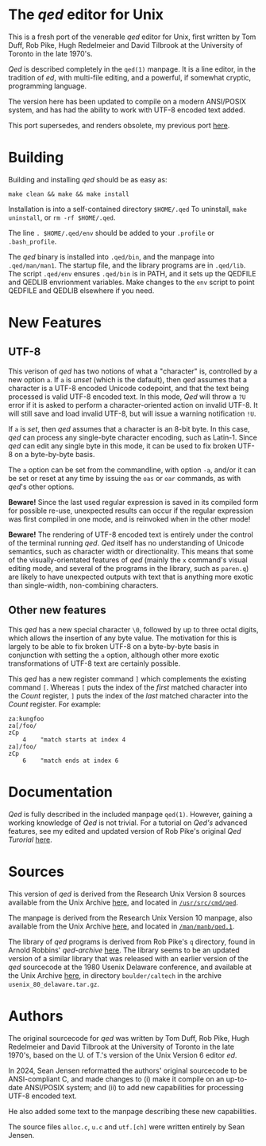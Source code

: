 The _qed_ editor for Unix
=========================

This is a fresh port of the venerable _qed_ editor for Unix, first
written by Tom Duff, Rob Pike, Hugh Redelmeier and David Tilbrook at
the University of Toronto in the late 1970's.

_Qed_ is described completely in the `qed(1)` manpage. It is a line
editor, in the tradition of _ed_, with multi-file editing, and
a powerful, if somewhat cryptic, programming language.

The version here has been updated to compile on a modern ANSI/POSIX
system, and has had the ability to work with UTF-8 encoded text added.

This port supersedes, and renders obsolete, my previous port [here][Q].

[Q]: https://github.com/phonologus/QED

Building
========

Building and installing _qed_ should be as easy as:

    make clean && make && make install

Installation is into a self-contained directory `$HOME/.qed`
To uninstall, `make uninstall`, or `rm -rf $HOME/.qed`.

The line `. $HOME/.qed/env` should be added to your `.profile`
or `.bash_profile`.

The _qed_ binary is installed into `.qed/bin`, and the manpage
into `.qed/man/man1`. The startup file, and the library
programs are in `.qed/lib`. The script `.qed/env`
ensures `.qed/bin` is in PATH, and it sets up the QEDFILE
and QEDLIB envrionment variables. Make changes to the `env`
script to point QEDFILE and QEDLIB elsewhere if you need.

New Features
============

UTF-8
-----

This verison of _qed_ has two notions of what a "character" is, controlled
by a new option `a`. If `a` is _unset_ (which is the dafault), then
_qed_ assumes that a character is a UTF-8 encoded Unicode codepoint, and
that the text being processed is valid UTF-8 encoded text. In this mode,
_Qed_ will throw a `?U` error if it is asked to perform a character-oriented
action on invalid UTF-8. It will still save and load invalid UTF-8, but will
issue a warning notification `!U`.

If `a` is _set_, then _qed_ assumes that a character is an 8-bit byte.
In this case, _qed_ can process any single-byte character encoding, such
as Latin-1. Since _qed_ can edit any single byte in this mode,
it can be used to fix broken UTF-8 on a byte-by-byte basis.

The `a` option can be set from the commandline, with option `-a`, and/or
it can be set or reset at any time by issuing the `oas` or `oar` commands,
as with _qed_'s other options.

**Beware!** Since the last used regular expression is saved in its
compiled form for possible
re-use, unexpected results can occur if the regular expression was first
compiled in one mode, and is reinvoked when in the other mode!

**Beware!** The rendering of UTF-8 encoded text is entirely under the control
of the terminal running _qed_. _Qed_ itself has no understanding of
Unicode semantics, such as character width or directionality. This
means that some of the visually-orientated features of _qed_
(mainly the `x` command's visual editing mode, and several of the
programs in the library, such as `paren.q`) are likely to have unexpected
outputs with text that is anything more exotic than single-width,
non-combining characters.

Other new features
------------------

This _qed_ has a new special character `\0`, followed by up to
three octal digits, which allows the insertion of any byte value.
The motivation for this is largely to be able to fix broken UTF-8
on a byte-by-byte basis in conjunction with setting the `a` option,
although other more exotic transformations of UTF-8 text are
certainly possible.

This _qed_ has a new register command `]` which complements
the existing command `[`. Whereas `[` puts the index of the
_first_ matched character into the _Count_ register, `]`
puts the index of the _last_ matched character into the
_Count_ register. For example:

    za:kungfoo
    za[/foo/
    zCp
        4    "match starts at index 4
    za]/foo/
    zCp
        6    "match ends at index 6

Documentation
=============

_Qed_ is fully described in the included manpage `qed(1)`. However,
gaining a working knowledge of _Qed_ is not trivial. For a tutorial
on _Qed's_ advanced features, see my edited and updated version
of Rob Pike's original _Qed Turorial_ [here][R]. 

[R]: https://github.com/phonologus/qed-book

Sources
=======

This version of _qed_ is derived from the Research Unix Version 8
sources available from the Unix Archive [here][1], and located
in [`/usr/src/cmd/qed`][2].

[1]: https://www.tuhs.org/Archive/Distributions/Research/Dan_Cross_v8/
[2]: https://www.tuhs.org/cgi-bin/utree.pl?file=V8/usr/src/cmd/qed

The manpage is derived from the Research Unix Version 10 manpage,
also available from the Unix Archive [here][3], and located
in [`/man/manb/qed.1`][4].

[3]: https://www.tuhs.org/Archive/Distributions/Research/Norman_v10/
[4]: https://www.tuhs.org/cgi-bin/utree.pl?file=V10/man/manb/qed.1

The library of _qed_ programs is derived from Rob Pike's `q`
directory, found in Arnold Robbins' _qed-archive_ [here][5].
The library seems to be an updated version of a similar library that
was released with an earlier version of the _qed_ sourcecode
at the 1980 Usenix Delaware conference, and available at
the Unix Archive [here][6], in directory `boulder/caltech`
in the archive `usenix_80_delaware.tar.gz`.

[5]: https://github.com/arnoldrobbins/qed-archive/tree/master/unix-1992/
[6]: https://www.tuhs.org/Archive/Applications/Shoppa_Tapes/

Authors
=======

The original sourcecode for _qed_ was written by Tom Duff, Rob Pike,
Hugh Redelmeier and David Tilbrook at the University of Toronto
in the late 1970's, based on the U. of T.'s version of the Unix
Version 6 editor _ed_.

In 2024, Sean Jensen reformatted the authors' original
sourcecode to be ANSI-compliant C, and made changes to (i) make
it compile on an up-to-date ANSI/POSIX system; and (ii) to add new
capabilities for processing UTF-8 encoded text.

He also added some text to the manpage describing these
new capabilities.

The source files `alloc.c`, `u.c` and `utf.[ch]` were written entirely
by Sean Jensen.

